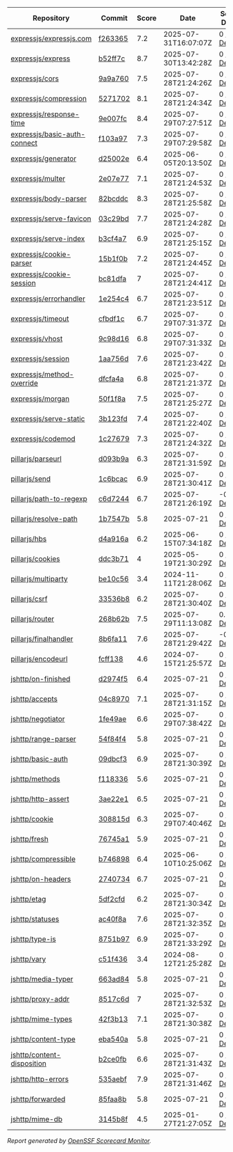 <!-- OPENSSF-SCORECARD-MONITOR:START -->

| Repository | Commit | Score | Date | Score Delta | Report | StepSecurity |
| -- | -- | -- | -- | -- | -- | -- |
| [expressjs/expressjs.com](https://github.com/expressjs/expressjs.com) | [f263365](https://github.com/expressjs/expressjs.com/commit/f2633654d56d6e6a9751349c47e2fb4add97fd64) | 7.2 | 2025-07-31T16:07:07Z | 0 / [Details](https://ossf.github.io/scorecard-visualizer/#/projects/github.com/expressjs/expressjs.com/compare/1917b49b99549a91b2c83ef71b7da06767c3cd5a/f2633654d56d6e6a9751349c47e2fb4add97fd64) | [View](https://ossf.github.io/scorecard-visualizer/#/projects/github.com/expressjs/expressjs.com/commit/f2633654d56d6e6a9751349c47e2fb4add97fd64) | [Fix it](https://app.stepsecurity.io/securerepo?repo=expressjs/expressjs.com) |
| [expressjs/express](https://github.com/expressjs/express) | [b52ff7c](https://github.com/expressjs/express/commit/b52ff7ca60103673367b2e04c3b48cfd09751388) | 8.7 | 2025-07-30T13:42:28Z | 0 / [Details](https://ossf.github.io/scorecard-visualizer/#/projects/github.com/expressjs/express/compare/9420cd3f9b5ee9ff5956db1173aff87eb7aa0316/b52ff7ca60103673367b2e04c3b48cfd09751388) | [View](https://ossf.github.io/scorecard-visualizer/#/projects/github.com/expressjs/express/commit/b52ff7ca60103673367b2e04c3b48cfd09751388) | [Fix it](https://app.stepsecurity.io/securerepo?repo=expressjs/express) |
| [expressjs/cors](https://github.com/expressjs/cors) | [9a9a760](https://github.com/expressjs/cors/commit/9a9a760c888433d923847ee837e95567d9a94517) | 7.5 | 2025-07-28T21:24:26Z | 0 / [Details](https://ossf.github.io/scorecard-visualizer/#/projects/github.com/expressjs/cors/compare/2c44de3296d8aaf605315d48f972e73f467b138d/9a9a760c888433d923847ee837e95567d9a94517) | [View](https://ossf.github.io/scorecard-visualizer/#/projects/github.com/expressjs/cors/commit/9a9a760c888433d923847ee837e95567d9a94517) | [Fix it](https://app.stepsecurity.io/securerepo?repo=expressjs/cors) |
| [expressjs/compression](https://github.com/expressjs/compression) | [5271702](https://github.com/expressjs/compression/commit/5271702f8acb960888ee8c21b4d3f8e4b5ac1be6) | 8.1 | 2025-07-28T21:24:34Z | 0 / [Details](https://ossf.github.io/scorecard-visualizer/#/projects/github.com/expressjs/compression/compare/5271702f8acb960888ee8c21b4d3f8e4b5ac1be6/5271702f8acb960888ee8c21b4d3f8e4b5ac1be6) | [View](https://ossf.github.io/scorecard-visualizer/#/projects/github.com/expressjs/compression/commit/5271702f8acb960888ee8c21b4d3f8e4b5ac1be6) | [Fix it](https://app.stepsecurity.io/securerepo?repo=expressjs/compression) |
| [expressjs/response-time](https://github.com/expressjs/response-time) | [9e007fc](https://github.com/expressjs/response-time/commit/9e007fc96f00a16f447d85820edd843940dffa4e) | 8.4 | 2025-07-29T07:27:51Z | 0 / [Details](https://ossf.github.io/scorecard-visualizer/#/projects/github.com/expressjs/response-time/compare/9e007fc96f00a16f447d85820edd843940dffa4e/9e007fc96f00a16f447d85820edd843940dffa4e) | [View](https://ossf.github.io/scorecard-visualizer/#/projects/github.com/expressjs/response-time/commit/9e007fc96f00a16f447d85820edd843940dffa4e) | [Fix it](https://app.stepsecurity.io/securerepo?repo=expressjs/response-time) |
| [expressjs/basic-auth-connect](https://github.com/expressjs/basic-auth-connect) | [f103a97](https://github.com/expressjs/basic-auth-connect/commit/f103a9721b691a6fbbf7e853b953e1246ed5e0be) | 7.3 | 2025-07-29T07:29:58Z | 0 / [Details](https://ossf.github.io/scorecard-visualizer/#/projects/github.com/expressjs/basic-auth-connect/compare/de5845a7ab44acb262b67a75692a03dc11c9b17a/f103a9721b691a6fbbf7e853b953e1246ed5e0be) | [View](https://ossf.github.io/scorecard-visualizer/#/projects/github.com/expressjs/basic-auth-connect/commit/f103a9721b691a6fbbf7e853b953e1246ed5e0be) | [Fix it](https://app.stepsecurity.io/securerepo?repo=expressjs/basic-auth-connect) |
| [expressjs/generator](https://github.com/expressjs/generator) | [d25002e](https://github.com/expressjs/generator/commit/d25002eae177221ec55962d7e227418884844f94) | 6.4 | 2025-06-05T20:13:50Z | 0 / [Details](https://ossf.github.io/scorecard-visualizer/#/projects/github.com/expressjs/generator/compare/d25002eae177221ec55962d7e227418884844f94/d25002eae177221ec55962d7e227418884844f94) | [View](https://ossf.github.io/scorecard-visualizer/#/projects/github.com/expressjs/generator/commit/d25002eae177221ec55962d7e227418884844f94) | [Fix it](https://app.stepsecurity.io/securerepo?repo=expressjs/generator) |
| [expressjs/multer](https://github.com/expressjs/multer) | [2e07e77](https://github.com/expressjs/multer/commit/2e07e77311b966b9ae5cbd63cb3d6c34501d291e) | 7.1 | 2025-07-28T21:24:53Z | 0 / [Details](https://ossf.github.io/scorecard-visualizer/#/projects/github.com/expressjs/multer/compare/e259a7ee2141f5c89fd3d3e7d6825e706754340e/2e07e77311b966b9ae5cbd63cb3d6c34501d291e) | [View](https://ossf.github.io/scorecard-visualizer/#/projects/github.com/expressjs/multer/commit/2e07e77311b966b9ae5cbd63cb3d6c34501d291e) | [Fix it](https://app.stepsecurity.io/securerepo?repo=expressjs/multer) |
| [expressjs/body-parser](https://github.com/expressjs/body-parser) | [82bcddc](https://github.com/expressjs/body-parser/commit/82bcddc1ec9df1ac148fd8df91c6fd218b750a1b) | 8.3 | 2025-07-28T21:25:58Z | 0 / [Details](https://ossf.github.io/scorecard-visualizer/#/projects/github.com/expressjs/body-parser/compare/749ceacf97000a68c687c197987f95af50ce3a98/82bcddc1ec9df1ac148fd8df91c6fd218b750a1b) | [View](https://ossf.github.io/scorecard-visualizer/#/projects/github.com/expressjs/body-parser/commit/82bcddc1ec9df1ac148fd8df91c6fd218b750a1b) | [Fix it](https://app.stepsecurity.io/securerepo?repo=expressjs/body-parser) |
| [expressjs/serve-favicon](https://github.com/expressjs/serve-favicon) | [03c29bd](https://github.com/expressjs/serve-favicon/commit/03c29bdb7351999717d9db2ff4e4c89f3ab34f8f) | 7.7 | 2025-07-28T21:24:28Z | 0 / [Details](https://ossf.github.io/scorecard-visualizer/#/projects/github.com/expressjs/serve-favicon/compare/03c29bdb7351999717d9db2ff4e4c89f3ab34f8f/03c29bdb7351999717d9db2ff4e4c89f3ab34f8f) | [View](https://ossf.github.io/scorecard-visualizer/#/projects/github.com/expressjs/serve-favicon/commit/03c29bdb7351999717d9db2ff4e4c89f3ab34f8f) | [Fix it](https://app.stepsecurity.io/securerepo?repo=expressjs/serve-favicon) |
| [expressjs/serve-index](https://github.com/expressjs/serve-index) | [b3cf4a7](https://github.com/expressjs/serve-index/commit/b3cf4a76ced4948324c407188aa65b2b6ae1785e) | 6.9 | 2025-07-28T21:25:15Z | 0 / [Details](https://ossf.github.io/scorecard-visualizer/#/projects/github.com/expressjs/serve-index/compare/988bc1109cb970b29629058665d9d5f56caa7144/b3cf4a76ced4948324c407188aa65b2b6ae1785e) | [View](https://ossf.github.io/scorecard-visualizer/#/projects/github.com/expressjs/serve-index/commit/b3cf4a76ced4948324c407188aa65b2b6ae1785e) | [Fix it](https://app.stepsecurity.io/securerepo?repo=expressjs/serve-index) |
| [expressjs/cookie-parser](https://github.com/expressjs/cookie-parser) | [15b1f0b](https://github.com/expressjs/cookie-parser/commit/15b1f0ba19b2e339fdb96bf9f631e460e39bccc1) | 7.2 | 2025-07-28T21:24:45Z | 0 / [Details](https://ossf.github.io/scorecard-visualizer/#/projects/github.com/expressjs/cookie-parser/compare/15b1f0ba19b2e339fdb96bf9f631e460e39bccc1/15b1f0ba19b2e339fdb96bf9f631e460e39bccc1) | [View](https://ossf.github.io/scorecard-visualizer/#/projects/github.com/expressjs/cookie-parser/commit/15b1f0ba19b2e339fdb96bf9f631e460e39bccc1) | [Fix it](https://app.stepsecurity.io/securerepo?repo=expressjs/cookie-parser) |
| [expressjs/cookie-session](https://github.com/expressjs/cookie-session) | [bc81dfa](https://github.com/expressjs/cookie-session/commit/bc81dfa3bb575ed67e0c81c6058c25d8616ba8ba) | 7 | 2025-07-28T21:24:41Z | 0 / [Details](https://ossf.github.io/scorecard-visualizer/#/projects/github.com/expressjs/cookie-session/compare/bc81dfa3bb575ed67e0c81c6058c25d8616ba8ba/bc81dfa3bb575ed67e0c81c6058c25d8616ba8ba) | [View](https://ossf.github.io/scorecard-visualizer/#/projects/github.com/expressjs/cookie-session/commit/bc81dfa3bb575ed67e0c81c6058c25d8616ba8ba) | [Fix it](https://app.stepsecurity.io/securerepo?repo=expressjs/cookie-session) |
| [expressjs/errorhandler](https://github.com/expressjs/errorhandler) | [1e254c4](https://github.com/expressjs/errorhandler/commit/1e254c4546625255c36591300f53baf0c9884ee4) | 6.7 | 2025-07-28T21:23:51Z | 0 / [Details](https://ossf.github.io/scorecard-visualizer/#/projects/github.com/expressjs/errorhandler/compare/1e254c4546625255c36591300f53baf0c9884ee4/1e254c4546625255c36591300f53baf0c9884ee4) | [View](https://ossf.github.io/scorecard-visualizer/#/projects/github.com/expressjs/errorhandler/commit/1e254c4546625255c36591300f53baf0c9884ee4) | [Fix it](https://app.stepsecurity.io/securerepo?repo=expressjs/errorhandler) |
| [expressjs/timeout](https://github.com/expressjs/timeout) | [cfbdf1c](https://github.com/expressjs/timeout/commit/cfbdf1c4ed6bf3800db86995c4f2f4a9f3afac0d) | 6.7 | 2025-07-29T07:31:37Z | 0 / [Details](https://ossf.github.io/scorecard-visualizer/#/projects/github.com/expressjs/timeout/compare/cfbdf1c4ed6bf3800db86995c4f2f4a9f3afac0d/cfbdf1c4ed6bf3800db86995c4f2f4a9f3afac0d) | [View](https://ossf.github.io/scorecard-visualizer/#/projects/github.com/expressjs/timeout/commit/cfbdf1c4ed6bf3800db86995c4f2f4a9f3afac0d) | [Fix it](https://app.stepsecurity.io/securerepo?repo=expressjs/timeout) |
| [expressjs/vhost](https://github.com/expressjs/vhost) | [9c98d16](https://github.com/expressjs/vhost/commit/9c98d16f3d300d1d112f800cd4faf77f0f9b1e4d) | 6.8 | 2025-07-29T07:31:33Z | 0 / [Details](https://ossf.github.io/scorecard-visualizer/#/projects/github.com/expressjs/vhost/compare/9c98d16f3d300d1d112f800cd4faf77f0f9b1e4d/9c98d16f3d300d1d112f800cd4faf77f0f9b1e4d) | [View](https://ossf.github.io/scorecard-visualizer/#/projects/github.com/expressjs/vhost/commit/9c98d16f3d300d1d112f800cd4faf77f0f9b1e4d) | [Fix it](https://app.stepsecurity.io/securerepo?repo=expressjs/vhost) |
| [expressjs/session](https://github.com/expressjs/session) | [1aa756d](https://github.com/expressjs/session/commit/1aa756d20a1af2b922e9897ca0010fa466ce17e7) | 7.6 | 2025-07-28T21:23:42Z | 0 / [Details](https://ossf.github.io/scorecard-visualizer/#/projects/github.com/expressjs/session/compare/1aa756d20a1af2b922e9897ca0010fa466ce17e7/1aa756d20a1af2b922e9897ca0010fa466ce17e7) | [View](https://ossf.github.io/scorecard-visualizer/#/projects/github.com/expressjs/session/commit/1aa756d20a1af2b922e9897ca0010fa466ce17e7) | [Fix it](https://app.stepsecurity.io/securerepo?repo=expressjs/session) |
| [expressjs/method-override](https://github.com/expressjs/method-override) | [dfcfa4a](https://github.com/expressjs/method-override/commit/dfcfa4ae90766d8a6358b4e5a7e7ad84b2f52eed) | 6.8 | 2025-07-28T21:21:37Z | 0 / [Details](https://ossf.github.io/scorecard-visualizer/#/projects/github.com/expressjs/method-override/compare/dfcfa4ae90766d8a6358b4e5a7e7ad84b2f52eed/dfcfa4ae90766d8a6358b4e5a7e7ad84b2f52eed) | [View](https://ossf.github.io/scorecard-visualizer/#/projects/github.com/expressjs/method-override/commit/dfcfa4ae90766d8a6358b4e5a7e7ad84b2f52eed) | [Fix it](https://app.stepsecurity.io/securerepo?repo=expressjs/method-override) |
| [expressjs/morgan](https://github.com/expressjs/morgan) | [50f1f8a](https://github.com/expressjs/morgan/commit/50f1f8a1ac8e9804407b1d0d78b9ebd38600ddab) | 7.5 | 2025-07-28T21:25:27Z | 0 / [Details](https://ossf.github.io/scorecard-visualizer/#/projects/github.com/expressjs/morgan/compare/50f1f8a1ac8e9804407b1d0d78b9ebd38600ddab/50f1f8a1ac8e9804407b1d0d78b9ebd38600ddab) | [View](https://ossf.github.io/scorecard-visualizer/#/projects/github.com/expressjs/morgan/commit/50f1f8a1ac8e9804407b1d0d78b9ebd38600ddab) | [Fix it](https://app.stepsecurity.io/securerepo?repo=expressjs/morgan) |
| [expressjs/serve-static](https://github.com/expressjs/serve-static) | [3b123fd](https://github.com/expressjs/serve-static/commit/3b123fd38ba5557aae94f5673c4a3ef1dce5cca7) | 7.4 | 2025-07-28T21:22:40Z | 0 / [Details](https://ossf.github.io/scorecard-visualizer/#/projects/github.com/expressjs/serve-static/compare/3b123fd38ba5557aae94f5673c4a3ef1dce5cca7/3b123fd38ba5557aae94f5673c4a3ef1dce5cca7) | [View](https://ossf.github.io/scorecard-visualizer/#/projects/github.com/expressjs/serve-static/commit/3b123fd38ba5557aae94f5673c4a3ef1dce5cca7) | [Fix it](https://app.stepsecurity.io/securerepo?repo=expressjs/serve-static) |
| [expressjs/codemod](https://github.com/expressjs/codemod) | [1c27679](https://github.com/expressjs/codemod/commit/1c27679d7a3b41df497b181a85ecf5555deff2f7) | 7.3 | 2025-07-28T21:24:32Z | 0 / [Details](https://ossf.github.io/scorecard-visualizer/#/projects/github.com/expressjs/codemod/compare/1c27679d7a3b41df497b181a85ecf5555deff2f7/1c27679d7a3b41df497b181a85ecf5555deff2f7) | [View](https://ossf.github.io/scorecard-visualizer/#/projects/github.com/expressjs/codemod/commit/1c27679d7a3b41df497b181a85ecf5555deff2f7) | [Fix it](https://app.stepsecurity.io/securerepo?repo=expressjs/codemod) |
| [pillarjs/parseurl](https://github.com/pillarjs/parseurl) | [d093b9a](https://github.com/pillarjs/parseurl/commit/d093b9abd1829b170f6dc79557cf2aa64efc3124) | 6.3 | 2025-07-28T21:31:59Z | 0 / [Details](https://ossf.github.io/scorecard-visualizer/#/projects/github.com/pillarjs/parseurl/compare/d093b9abd1829b170f6dc79557cf2aa64efc3124/d093b9abd1829b170f6dc79557cf2aa64efc3124) | [View](https://ossf.github.io/scorecard-visualizer/#/projects/github.com/pillarjs/parseurl/commit/d093b9abd1829b170f6dc79557cf2aa64efc3124) | [Fix it](https://app.stepsecurity.io/securerepo?repo=pillarjs/parseurl) |
| [pillarjs/send](https://github.com/pillarjs/send) | [1c6bcac](https://github.com/pillarjs/send/commit/1c6bcac4114ad888cc1b8538b26aa2995d83a174) | 6.9 | 2025-07-28T21:30:41Z | 0 / [Details](https://ossf.github.io/scorecard-visualizer/#/projects/github.com/pillarjs/send/compare/1c6bcac4114ad888cc1b8538b26aa2995d83a174/1c6bcac4114ad888cc1b8538b26aa2995d83a174) | [View](https://ossf.github.io/scorecard-visualizer/#/projects/github.com/pillarjs/send/commit/1c6bcac4114ad888cc1b8538b26aa2995d83a174) | [Fix it](https://app.stepsecurity.io/securerepo?repo=pillarjs/send) |
| [pillarjs/path-to-regexp](https://github.com/pillarjs/path-to-regexp) | [c6d7244](https://github.com/pillarjs/path-to-regexp/commit/c6d7244292ef45e336ee1bc97352ecef2a58c646) | 6.7 | 2025-07-28T21:26:19Z | -0.2 / [Details](https://ossf.github.io/scorecard-visualizer/#/projects/github.com/pillarjs/path-to-regexp/compare/c6d7244292ef45e336ee1bc97352ecef2a58c646/c6d7244292ef45e336ee1bc97352ecef2a58c646) | [View](https://ossf.github.io/scorecard-visualizer/#/projects/github.com/pillarjs/path-to-regexp/commit/c6d7244292ef45e336ee1bc97352ecef2a58c646) | [Fix it](https://app.stepsecurity.io/securerepo?repo=pillarjs/path-to-regexp) |
| [pillarjs/resolve-path](https://github.com/pillarjs/resolve-path) | [1b7547b](https://github.com/pillarjs/resolve-path/commit/1b7547b89e3c98bc261e560435e7eb1841b29b01) | 5.8 | 2025-07-21 | 0 / [Details](https://ossf.github.io/scorecard-visualizer/#/projects/github.com/pillarjs/resolve-path/compare/1b7547b89e3c98bc261e560435e7eb1841b29b01/1b7547b89e3c98bc261e560435e7eb1841b29b01) | [View](https://ossf.github.io/scorecard-visualizer/#/projects/github.com/pillarjs/resolve-path/commit/1b7547b89e3c98bc261e560435e7eb1841b29b01) | [Fix it](https://app.stepsecurity.io/securerepo?repo=pillarjs/resolve-path) |
| [pillarjs/hbs](https://github.com/pillarjs/hbs) | [d4a916a](https://github.com/pillarjs/hbs/commit/d4a916a9e67517cc35815af29e5deee3d9c4066a) | 6.2 | 2025-06-15T07:34:18Z | 0 / [Details](https://ossf.github.io/scorecard-visualizer/#/projects/github.com/pillarjs/hbs/compare/d4a916a9e67517cc35815af29e5deee3d9c4066a/d4a916a9e67517cc35815af29e5deee3d9c4066a) | [View](https://ossf.github.io/scorecard-visualizer/#/projects/github.com/pillarjs/hbs/commit/d4a916a9e67517cc35815af29e5deee3d9c4066a) | [Fix it](https://app.stepsecurity.io/securerepo?repo=pillarjs/hbs) |
| [pillarjs/cookies](https://github.com/pillarjs/cookies) | [ddc3b71](https://github.com/pillarjs/cookies/commit/ddc3b7130a6fb8d90e81d352e32883689dfc557e) | 4 | 2025-05-19T21:30:29Z | 0 / [Details](https://ossf.github.io/scorecard-visualizer/#/projects/github.com/pillarjs/cookies/compare/ddc3b7130a6fb8d90e81d352e32883689dfc557e/ddc3b7130a6fb8d90e81d352e32883689dfc557e) | [View](https://ossf.github.io/scorecard-visualizer/#/projects/github.com/pillarjs/cookies/commit/ddc3b7130a6fb8d90e81d352e32883689dfc557e) | [Fix it](https://app.stepsecurity.io/securerepo?repo=pillarjs/cookies) |
| [pillarjs/multiparty](https://github.com/pillarjs/multiparty) | [be10c56](https://github.com/pillarjs/multiparty/commit/be10c56113b3c61950cf4da2cbfb5e8161676bc4) | 3.4 | 2024-11-11T21:28:06Z | 0 / [Details](https://ossf.github.io/scorecard-visualizer/#/projects/github.com/pillarjs/multiparty/compare/a786412b1c959cd2fef9190f778f599a8c059f3a/be10c56113b3c61950cf4da2cbfb5e8161676bc4) | [View](https://ossf.github.io/scorecard-visualizer/#/projects/github.com/pillarjs/multiparty/commit/be10c56113b3c61950cf4da2cbfb5e8161676bc4) | [Fix it](https://app.stepsecurity.io/securerepo?repo=pillarjs/multiparty) |
| [pillarjs/csrf](https://github.com/pillarjs/csrf) | [33536b8](https://github.com/pillarjs/csrf/commit/33536b89609ea7354aeae2c0720087f6ff77eaa4) | 6.2 | 2025-07-28T21:30:40Z | 0 / [Details](https://ossf.github.io/scorecard-visualizer/#/projects/github.com/pillarjs/csrf/compare/33536b89609ea7354aeae2c0720087f6ff77eaa4/33536b89609ea7354aeae2c0720087f6ff77eaa4) | [View](https://ossf.github.io/scorecard-visualizer/#/projects/github.com/pillarjs/csrf/commit/33536b89609ea7354aeae2c0720087f6ff77eaa4) | [Fix it](https://app.stepsecurity.io/securerepo?repo=pillarjs/csrf) |
| [pillarjs/router](https://github.com/pillarjs/router) | [268b62b](https://github.com/pillarjs/router/commit/268b62ba9c331352866ea21be3548d1bebc96d70) | 7.5 | 2025-07-29T11:13:08Z | 0.1 / [Details](https://ossf.github.io/scorecard-visualizer/#/projects/github.com/pillarjs/router/compare/3d574ed80df980eec937bd0c842e8cbf3fbf45a6/268b62ba9c331352866ea21be3548d1bebc96d70) | [View](https://ossf.github.io/scorecard-visualizer/#/projects/github.com/pillarjs/router/commit/268b62ba9c331352866ea21be3548d1bebc96d70) | [Fix it](https://app.stepsecurity.io/securerepo?repo=pillarjs/router) |
| [pillarjs/finalhandler](https://github.com/pillarjs/finalhandler) | [8b6fa11](https://github.com/pillarjs/finalhandler/commit/8b6fa11212b6dd15d39c3cd6199171fd30f96020) | 7.6 | 2025-07-28T21:29:42Z | -0.4 / [Details](https://ossf.github.io/scorecard-visualizer/#/projects/github.com/pillarjs/finalhandler/compare/e1534a09cfff7a4aad420b33a9e91b6f593a844a/8b6fa11212b6dd15d39c3cd6199171fd30f96020) | [View](https://ossf.github.io/scorecard-visualizer/#/projects/github.com/pillarjs/finalhandler/commit/8b6fa11212b6dd15d39c3cd6199171fd30f96020) | [Fix it](https://app.stepsecurity.io/securerepo?repo=pillarjs/finalhandler) |
| [pillarjs/encodeurl](https://github.com/pillarjs/encodeurl) | [fcff138](https://github.com/pillarjs/encodeurl/commit/fcff1380e788dd83609c9bec7e2f1ca72759c037) | 4.6 | 2024-07-15T21:25:57Z | 0 / [Details](https://ossf.github.io/scorecard-visualizer/#/projects/github.com/pillarjs/encodeurl/compare/fcff1380e788dd83609c9bec7e2f1ca72759c037/fcff1380e788dd83609c9bec7e2f1ca72759c037) | [View](https://ossf.github.io/scorecard-visualizer/#/projects/github.com/pillarjs/encodeurl/commit/fcff1380e788dd83609c9bec7e2f1ca72759c037) | [Fix it](https://app.stepsecurity.io/securerepo?repo=pillarjs/encodeurl) |
| [jshttp/on-finished](https://github.com/jshttp/on-finished) | [d2974f5](https://github.com/jshttp/on-finished/commit/d2974f5a18f468ea56f58acb2f6d402f4b5142f0) | 6.4 | 2025-07-21 | 0 / [Details](https://ossf.github.io/scorecard-visualizer/#/projects/github.com/jshttp/on-finished/compare/d2974f5a18f468ea56f58acb2f6d402f4b5142f0/d2974f5a18f468ea56f58acb2f6d402f4b5142f0) | [View](https://ossf.github.io/scorecard-visualizer/#/projects/github.com/jshttp/on-finished/commit/d2974f5a18f468ea56f58acb2f6d402f4b5142f0) | [Fix it](https://app.stepsecurity.io/securerepo?repo=jshttp/on-finished) |
| [jshttp/accepts](https://github.com/jshttp/accepts) | [04c8970](https://github.com/jshttp/accepts/commit/04c8970d1c81dc9cec96e388e42fa531f845ee09) | 7.1 | 2025-07-28T21:31:15Z | 0 / [Details](https://ossf.github.io/scorecard-visualizer/#/projects/github.com/jshttp/accepts/compare/04c8970d1c81dc9cec96e388e42fa531f845ee09/04c8970d1c81dc9cec96e388e42fa531f845ee09) | [View](https://ossf.github.io/scorecard-visualizer/#/projects/github.com/jshttp/accepts/commit/04c8970d1c81dc9cec96e388e42fa531f845ee09) | [Fix it](https://app.stepsecurity.io/securerepo?repo=jshttp/accepts) |
| [jshttp/negotiator](https://github.com/jshttp/negotiator) | [1fe49ae](https://github.com/jshttp/negotiator/commit/1fe49ae5051c095125350baf47991dbadaac4b05) | 6.6 | 2025-07-29T07:38:42Z | 0 / [Details](https://ossf.github.io/scorecard-visualizer/#/projects/github.com/jshttp/negotiator/compare/1fe49ae5051c095125350baf47991dbadaac4b05/1fe49ae5051c095125350baf47991dbadaac4b05) | [View](https://ossf.github.io/scorecard-visualizer/#/projects/github.com/jshttp/negotiator/commit/1fe49ae5051c095125350baf47991dbadaac4b05) | [Fix it](https://app.stepsecurity.io/securerepo?repo=jshttp/negotiator) |
| [jshttp/range-parser](https://github.com/jshttp/range-parser) | [54f84f4](https://github.com/jshttp/range-parser/commit/54f84f423b163b91186ef3aeaa5821148dad7679) | 5.8 | 2025-07-21 | 0 / [Details](https://ossf.github.io/scorecard-visualizer/#/projects/github.com/jshttp/range-parser/compare/54f84f423b163b91186ef3aeaa5821148dad7679/54f84f423b163b91186ef3aeaa5821148dad7679) | [View](https://ossf.github.io/scorecard-visualizer/#/projects/github.com/jshttp/range-parser/commit/54f84f423b163b91186ef3aeaa5821148dad7679) | [Fix it](https://app.stepsecurity.io/securerepo?repo=jshttp/range-parser) |
| [jshttp/basic-auth](https://github.com/jshttp/basic-auth) | [09dbcf3](https://github.com/jshttp/basic-auth/commit/09dbcf3ee111589eab4a00afea57ab06ca8ef31b) | 6.9 | 2025-07-28T21:30:39Z | 0 / [Details](https://ossf.github.io/scorecard-visualizer/#/projects/github.com/jshttp/basic-auth/compare/09dbcf3ee111589eab4a00afea57ab06ca8ef31b/09dbcf3ee111589eab4a00afea57ab06ca8ef31b) | [View](https://ossf.github.io/scorecard-visualizer/#/projects/github.com/jshttp/basic-auth/commit/09dbcf3ee111589eab4a00afea57ab06ca8ef31b) | [Fix it](https://app.stepsecurity.io/securerepo?repo=jshttp/basic-auth) |
| [jshttp/methods](https://github.com/jshttp/methods) | [f118336](https://github.com/jshttp/methods/commit/f118336b45c73c750d1c09b0f191a3f2714ba6d8) | 5.6 | 2025-07-21 | 0 / [Details](https://ossf.github.io/scorecard-visualizer/#/projects/github.com/jshttp/methods/compare/f118336b45c73c750d1c09b0f191a3f2714ba6d8/f118336b45c73c750d1c09b0f191a3f2714ba6d8) | [View](https://ossf.github.io/scorecard-visualizer/#/projects/github.com/jshttp/methods/commit/f118336b45c73c750d1c09b0f191a3f2714ba6d8) | [Fix it](https://app.stepsecurity.io/securerepo?repo=jshttp/methods) |
| [jshttp/http-assert](https://github.com/jshttp/http-assert) | [3ae22e1](https://github.com/jshttp/http-assert/commit/3ae22e131825155672ddc19dac5c1485cc0f9996) | 6.5 | 2025-07-21 | 0 / [Details](https://ossf.github.io/scorecard-visualizer/#/projects/github.com/jshttp/http-assert/compare/3ae22e131825155672ddc19dac5c1485cc0f9996/3ae22e131825155672ddc19dac5c1485cc0f9996) | [View](https://ossf.github.io/scorecard-visualizer/#/projects/github.com/jshttp/http-assert/commit/3ae22e131825155672ddc19dac5c1485cc0f9996) | [Fix it](https://app.stepsecurity.io/securerepo?repo=jshttp/http-assert) |
| [jshttp/cookie](https://github.com/jshttp/cookie) | [308815d](https://github.com/jshttp/cookie/commit/308815de47dc6f02dc496f53bfebac481c36af82) | 6.3 | 2025-07-29T07:40:46Z | 0 / [Details](https://ossf.github.io/scorecard-visualizer/#/projects/github.com/jshttp/cookie/compare/308815de47dc6f02dc496f53bfebac481c36af82/308815de47dc6f02dc496f53bfebac481c36af82) | [View](https://ossf.github.io/scorecard-visualizer/#/projects/github.com/jshttp/cookie/commit/308815de47dc6f02dc496f53bfebac481c36af82) | [Fix it](https://app.stepsecurity.io/securerepo?repo=jshttp/cookie) |
| [jshttp/fresh](https://github.com/jshttp/fresh) | [76745a1](https://github.com/jshttp/fresh/commit/76745a197850fceb1739a14b8b614b1257615011) | 5.9 | 2025-07-21 | 0 / [Details](https://ossf.github.io/scorecard-visualizer/#/projects/github.com/jshttp/fresh/compare/76745a197850fceb1739a14b8b614b1257615011/76745a197850fceb1739a14b8b614b1257615011) | [View](https://ossf.github.io/scorecard-visualizer/#/projects/github.com/jshttp/fresh/commit/76745a197850fceb1739a14b8b614b1257615011) | [Fix it](https://app.stepsecurity.io/securerepo?repo=jshttp/fresh) |
| [jshttp/compressible](https://github.com/jshttp/compressible) | [b746898](https://github.com/jshttp/compressible/commit/b746898146619a5a424ec758aafdd0e2a87f7961) | 6.4 | 2025-06-10T10:25:06Z | 0 / [Details](https://ossf.github.io/scorecard-visualizer/#/projects/github.com/jshttp/compressible/compare/b746898146619a5a424ec758aafdd0e2a87f7961/b746898146619a5a424ec758aafdd0e2a87f7961) | [View](https://ossf.github.io/scorecard-visualizer/#/projects/github.com/jshttp/compressible/commit/b746898146619a5a424ec758aafdd0e2a87f7961) | [Fix it](https://app.stepsecurity.io/securerepo?repo=jshttp/compressible) |
| [jshttp/on-headers](https://github.com/jshttp/on-headers) | [2740734](https://github.com/jshttp/on-headers/commit/27407345231981b64e0961134b6d23f843047d75) | 6.7 | 2025-07-21 | 0 / [Details](https://ossf.github.io/scorecard-visualizer/#/projects/github.com/jshttp/on-headers/compare/27407345231981b64e0961134b6d23f843047d75/27407345231981b64e0961134b6d23f843047d75) | [View](https://ossf.github.io/scorecard-visualizer/#/projects/github.com/jshttp/on-headers/commit/27407345231981b64e0961134b6d23f843047d75) | [Fix it](https://app.stepsecurity.io/securerepo?repo=jshttp/on-headers) |
| [jshttp/etag](https://github.com/jshttp/etag) | [5df2cfd](https://github.com/jshttp/etag/commit/5df2cfdd46d310ccf51638d5b702375cbd99da44) | 6.2 | 2025-07-28T21:30:34Z | 0 / [Details](https://ossf.github.io/scorecard-visualizer/#/projects/github.com/jshttp/etag/compare/5df2cfdd46d310ccf51638d5b702375cbd99da44/5df2cfdd46d310ccf51638d5b702375cbd99da44) | [View](https://ossf.github.io/scorecard-visualizer/#/projects/github.com/jshttp/etag/commit/5df2cfdd46d310ccf51638d5b702375cbd99da44) | [Fix it](https://app.stepsecurity.io/securerepo?repo=jshttp/etag) |
| [jshttp/statuses](https://github.com/jshttp/statuses) | [ac40f8a](https://github.com/jshttp/statuses/commit/ac40f8afe22d76df6f86cedca665a8b46ed53881) | 7.6 | 2025-07-28T21:32:35Z | 0 / [Details](https://ossf.github.io/scorecard-visualizer/#/projects/github.com/jshttp/statuses/compare/91d3e7f745c350ff5d27d92f231135e0876789cb/ac40f8afe22d76df6f86cedca665a8b46ed53881) | [View](https://ossf.github.io/scorecard-visualizer/#/projects/github.com/jshttp/statuses/commit/ac40f8afe22d76df6f86cedca665a8b46ed53881) | [Fix it](https://app.stepsecurity.io/securerepo?repo=jshttp/statuses) |
| [jshttp/type-is](https://github.com/jshttp/type-is) | [8751b97](https://github.com/jshttp/type-is/commit/8751b97b44fd798e15231796eb50fbb64b34065a) | 6.9 | 2025-07-28T21:33:29Z | 0 / [Details](https://ossf.github.io/scorecard-visualizer/#/projects/github.com/jshttp/type-is/compare/3893cef7a06ad1e392586b320235fc1af7e611e6/8751b97b44fd798e15231796eb50fbb64b34065a) | [View](https://ossf.github.io/scorecard-visualizer/#/projects/github.com/jshttp/type-is/commit/8751b97b44fd798e15231796eb50fbb64b34065a) | [Fix it](https://app.stepsecurity.io/securerepo?repo=jshttp/type-is) |
| [jshttp/vary](https://github.com/jshttp/vary) | [c51f436](https://github.com/jshttp/vary/commit/c51f436833208dc74ef13f2b16c167d3d26cc3ed) | 3.4 | 2024-08-12T21:25:28Z | 0 / [Details](https://ossf.github.io/scorecard-visualizer/#/projects/github.com/jshttp/vary/compare/c51f436833208dc74ef13f2b16c167d3d26cc3ed/c51f436833208dc74ef13f2b16c167d3d26cc3ed) | [View](https://ossf.github.io/scorecard-visualizer/#/projects/github.com/jshttp/vary/commit/c51f436833208dc74ef13f2b16c167d3d26cc3ed) | [Fix it](https://app.stepsecurity.io/securerepo?repo=jshttp/vary) |
| [jshttp/media-typer](https://github.com/jshttp/media-typer) | [663ad84](https://github.com/jshttp/media-typer/commit/663ad8425cdb7c44ee8ee22b69b3d8b2ad153a19) | 5.8 | 2025-07-21 | 0 / [Details](https://ossf.github.io/scorecard-visualizer/#/projects/github.com/jshttp/media-typer/compare/663ad8425cdb7c44ee8ee22b69b3d8b2ad153a19/663ad8425cdb7c44ee8ee22b69b3d8b2ad153a19) | [View](https://ossf.github.io/scorecard-visualizer/#/projects/github.com/jshttp/media-typer/commit/663ad8425cdb7c44ee8ee22b69b3d8b2ad153a19) | [Fix it](https://app.stepsecurity.io/securerepo?repo=jshttp/media-typer) |
| [jshttp/proxy-addr](https://github.com/jshttp/proxy-addr) | [8517c6d](https://github.com/jshttp/proxy-addr/commit/8517c6dfba0cb28c034e21285a665d7bc1f0999c) | 7 | 2025-07-28T21:32:53Z | 0 / [Details](https://ossf.github.io/scorecard-visualizer/#/projects/github.com/jshttp/proxy-addr/compare/8517c6dfba0cb28c034e21285a665d7bc1f0999c/8517c6dfba0cb28c034e21285a665d7bc1f0999c) | [View](https://ossf.github.io/scorecard-visualizer/#/projects/github.com/jshttp/proxy-addr/commit/8517c6dfba0cb28c034e21285a665d7bc1f0999c) | [Fix it](https://app.stepsecurity.io/securerepo?repo=jshttp/proxy-addr) |
| [jshttp/mime-types](https://github.com/jshttp/mime-types) | [42f3b13](https://github.com/jshttp/mime-types/commit/42f3b1316d87148f61bbccb7b59ee7b5e4e25587) | 7.1 | 2025-07-28T21:30:38Z | 0 / [Details](https://ossf.github.io/scorecard-visualizer/#/projects/github.com/jshttp/mime-types/compare/42f3b1316d87148f61bbccb7b59ee7b5e4e25587/42f3b1316d87148f61bbccb7b59ee7b5e4e25587) | [View](https://ossf.github.io/scorecard-visualizer/#/projects/github.com/jshttp/mime-types/commit/42f3b1316d87148f61bbccb7b59ee7b5e4e25587) | [Fix it](https://app.stepsecurity.io/securerepo?repo=jshttp/mime-types) |
| [jshttp/content-type](https://github.com/jshttp/content-type) | [eba540a](https://github.com/jshttp/content-type/commit/eba540a66ed953e96901576b9ae26170372ca155) | 5.8 | 2025-07-21 | 0 / [Details](https://ossf.github.io/scorecard-visualizer/#/projects/github.com/jshttp/content-type/compare/eba540a66ed953e96901576b9ae26170372ca155/eba540a66ed953e96901576b9ae26170372ca155) | [View](https://ossf.github.io/scorecard-visualizer/#/projects/github.com/jshttp/content-type/commit/eba540a66ed953e96901576b9ae26170372ca155) | [Fix it](https://app.stepsecurity.io/securerepo?repo=jshttp/content-type) |
| [jshttp/content-disposition](https://github.com/jshttp/content-disposition) | [b2ce0fb](https://github.com/jshttp/content-disposition/commit/b2ce0fbd8b01288c42648e21b8d1dff5c0a4363d) | 6.6 | 2025-07-28T21:31:43Z | 0 / [Details](https://ossf.github.io/scorecard-visualizer/#/projects/github.com/jshttp/content-disposition/compare/b2ce0fbd8b01288c42648e21b8d1dff5c0a4363d/b2ce0fbd8b01288c42648e21b8d1dff5c0a4363d) | [View](https://ossf.github.io/scorecard-visualizer/#/projects/github.com/jshttp/content-disposition/commit/b2ce0fbd8b01288c42648e21b8d1dff5c0a4363d) | [Fix it](https://app.stepsecurity.io/securerepo?repo=jshttp/content-disposition) |
| [jshttp/http-errors](https://github.com/jshttp/http-errors) | [535aebf](https://github.com/jshttp/http-errors/commit/535aebf128ec21e23053c05c5a2d98b981147b2d) | 7.9 | 2025-07-28T21:31:46Z | 0 / [Details](https://ossf.github.io/scorecard-visualizer/#/projects/github.com/jshttp/http-errors/compare/535aebf128ec21e23053c05c5a2d98b981147b2d/535aebf128ec21e23053c05c5a2d98b981147b2d) | [View](https://ossf.github.io/scorecard-visualizer/#/projects/github.com/jshttp/http-errors/commit/535aebf128ec21e23053c05c5a2d98b981147b2d) | [Fix it](https://app.stepsecurity.io/securerepo?repo=jshttp/http-errors) |
| [jshttp/forwarded](https://github.com/jshttp/forwarded) | [85faa8b](https://github.com/jshttp/forwarded/commit/85faa8b6e378763a8869bdae0a7a749e6ff15b39) | 5.8 | 2025-07-21 | 0 / [Details](https://ossf.github.io/scorecard-visualizer/#/projects/github.com/jshttp/forwarded/compare/85faa8b6e378763a8869bdae0a7a749e6ff15b39/85faa8b6e378763a8869bdae0a7a749e6ff15b39) | [View](https://ossf.github.io/scorecard-visualizer/#/projects/github.com/jshttp/forwarded/commit/85faa8b6e378763a8869bdae0a7a749e6ff15b39) | [Fix it](https://app.stepsecurity.io/securerepo?repo=jshttp/forwarded) |
| [jshttp/mime-db](https://github.com/jshttp/mime-db) | [3145b8f](https://github.com/jshttp/mime-db/commit/3145b8fd1a082730eb57540f68421b081909b651) | 4.5 | 2025-01-27T21:27:05Z | 0 / [Details](https://ossf.github.io/scorecard-visualizer/#/projects/github.com/jshttp/mime-db/compare/3145b8fd1a082730eb57540f68421b081909b651/3145b8fd1a082730eb57540f68421b081909b651) | [View](https://ossf.github.io/scorecard-visualizer/#/projects/github.com/jshttp/mime-db/commit/3145b8fd1a082730eb57540f68421b081909b651) | [Fix it](https://app.stepsecurity.io/securerepo?repo=jshttp/mime-db) |

_Report generated by [OpenSSF Scorecard Monitor](https://github.com/ossf/scorecard-monitor)._

<!-- OPENSSF-SCORECARD-MONITOR:END -->